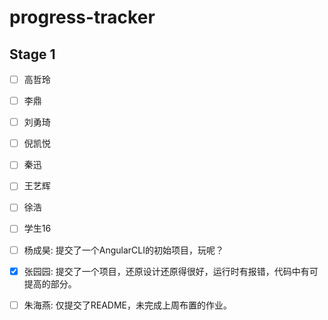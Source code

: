 # progress-tracker
## Stage 1
- [ ] 高哲玲
- [ ] 李鼎
- [ ] 刘勇琦
- [ ] 倪凯悦
- [ ] 秦迅
- [ ] 王艺辉
- [ ] 徐浩
- [ ] 学生16
- [ ] 杨成昊: 提交了一个AngularCLI的初始项目，玩呢？
- [x] 张园园: 提交了一个项目，还原设计还原得很好，运行时有报错，代码中有可提高的部分。
- [ ] 朱海燕: 仅提交了README，未完成上周布置的作业。

